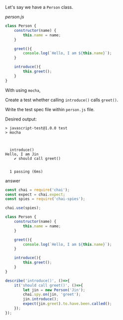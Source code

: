 Let's say we have a `Person` class.


<em>person.js</em>

```js
class Person {
    constructor(name) {
        this.name = name;
    }

    greet(){
        console.log(`Hello, I am ${this.name}`);
    }

    introduce(){
        this.greet();
    }
}
```

With using `mocha`,

Create a test whether calling `introduce()` calls `greet()`.

Write the test spec file within `person.js` file.

Desired output:

```
> javascript-test@1.0.0 test
> mocha



  introduce()
Hello, I am Jin
    ✔ should call greet()


  1 passing (6ms)
```

<detials>

  <summary>answer</summary>

```js
const chai = require('chai');
const expect = chai.expect;
const spies = require('chai-spies');

chai.use(spies);

class Person {
    constructor(name) {
        this.name = name;
    }

    greet(){
        console.log(`Hello, I am ${this.name}`);
    }

    introduce(){
        this.greet();
    }
}

describe('introduce()', ()=>{
    it('should call greet()', ()=>{
        let jin = new Person('Jin');
        chai.spy.on(jin, 'greet');
        jin.introduce();
        expect(jin.greet).to.have.been.called();
    });
});
```


</detials>

